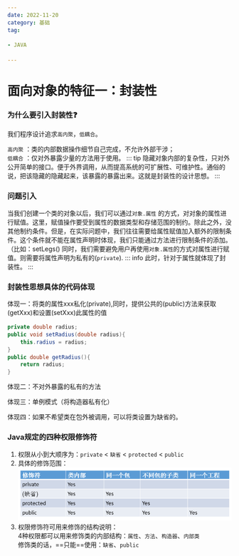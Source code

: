 ```yaml
---
date: 2022-11-20
category: 基础
tag:

- JAVA

---
```


# 面向对象的特征一：封装性

### 为什么要引入封装性❓

我们程序设计追求`高内聚`，`低耦合`。

`高内聚` ：类的内部数据操作细节自己完成，不允许外部干涉；  
`低耦合` ：仅对外暴露少量的方法用于使用。
::: tip
隐藏对象内部的复杂性，只对外公开简单的接口。便于外界调用，从而提高系统的可扩展性、可维护性。通俗的说，把该隐藏的隐藏起来，该暴露的暴露出来。这就是封装性的设计思想。
:::

### 问题引入

当我们创建一个类的对象以后，我们可以通过`对象.属性`
的方式，对对象的属性进行赋值。这里，赋值操作要受到属性的数据类型和存储范围的制约。除此之外，没其他制约条件。但是，在实际问题中，我们往往需要给属性赋值加入额外的限制条件。这个条件就不能在属性声明时体现，我们只能通过方法进行限制条件的添加。（比如：setLegs()
同时，我们需要避免用户再使用`对象.属性`的方式对属性进行赋值。则需要将属性声明为私有的(`private`).
::: info
此时，针对于属性就体现了封装性。
:::

### 封装性思想具体的代码体现

体现一：将类的属性xxx私化(private),同时，提供公共的(public)方法来获取(getXxx)和设置(setXxx)此属性的值

```java
private double radius;
public void setRadius(double radius){
    this.radius = radius;
}
public double getRadius(){
    return radius;
}
```

体现二：不对外暴露的私有的方法

体现三：单例模式（将构造器私有化）

体现四：如果不希望类在包外被调用，可以将类设置为缺省的。

### Java规定的四种权限修饰符

1. 权限从小到大顺序为：`private` < `缺省` < `protected` < `public`
2. 具体的修饰范围：
   ![img.png](../../images/modifier.png)
3. 权限修饰符可用来修饰的结构说明：  
   4种权限都可以用来修饰类的内部结构：`属性`、`方法`、`构造器`、`内部类`  
   修饰类的话，==只能==使用：`缺省`、`public`




